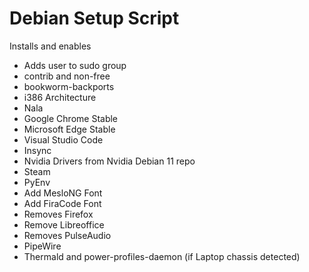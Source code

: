 # Debian Setup Script
Installs and enables

* Adds user to sudo group
* contrib and non-free
* bookworm-backports
* i386 Architecture
* Nala
* Google Chrome Stable
* Microsoft Edge Stable
* Visual Studio Code
* Insync
* Nvidia Drivers from Nvidia Debian 11 repo
* Steam
* PyEnv
* Add MesloNG Font
* Add FiraCode Font
* Removes Firefox
* Remove Libreoffice
* Removes PulseAudio
* PipeWire
* Thermald and power-profiles-daemon (if Laptop chassis detected)